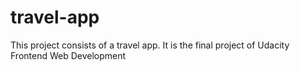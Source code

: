 # travel-app
This project consists of a travel app. It is the final project of Udacity Frontend Web Development
